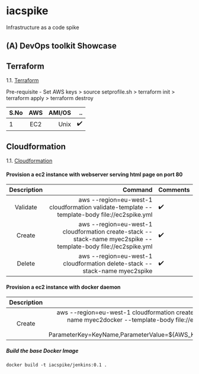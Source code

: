 # iacspike
Infrastructure as a code spike

## (A) DevOps toolkit Showcase

## Terraform

1.1. [Terraform](./terraform/bootec2)

Pre-requisite -  Set AWS keys
    > source setprofile.sh
    > terraform init
    > terraform apply
    > terraform destroy    

| S.No     | AWS       | AMI/OS  |     ..              | 
| -------- |:---------:| -------:| -------------------:|
| 1        | EC2       | Unix    |  :heavy_check_mark: |


##  Cloudformation

1.1. [Cloudformation ](./cloudformation)

#### Provision a ec2 instance with webserver serving  html page on port 80 

| Description | Command  | Comments | 
|:---------:| -------:| -------- |
| Validate  | aws --region=eu-west-1 cloudformation validate-template --template-body file://ec2spike.yml    |  :heavy_check_mark: |   
| Create    | aws --region=eu-west-1 cloudformation create-stack --stack-name myec2spike --template-body file://ec2spike.yml    |  :heavy_check_mark: | 
| Delete    | aws --region=eu-west-1 cloudformation delete-stack --stack-name myec2spike    |  :heavy_check_mark: |

 
#### Provision a ec2 instance with docker daemon

| Description | Command  | Comments | 
|:---------:| -------:| -------- |
| Create  | aws --region=eu-west-1 cloudformation create-stack --stack-name myec2docker --template-body file://ec2docker.yml --parameters ParameterKey=KeyName,ParameterValue=${AWS_KEY_PAIR_NAME}    |  :heavy_check_mark: |  

##### Build the base Docker Image 
    docker build -t iacspike/jenkins:0.1 . 





